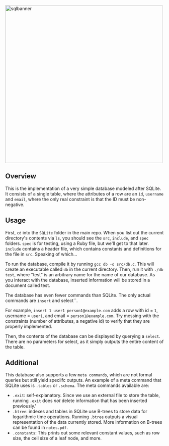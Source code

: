 <img src="https://github.com/user-attachments/assets/056e16ff-bcef-447a-b4de-223066c7a3d1" alt="sqlbanner" width="500"/>

## Overview
This is the implementation of a very simple database modeled after SQLite. 
It consists of a single table, where the attributes of a row are an `id`, `username` and `email`, where the only real constraint is that the ID must be non-negative.

## Usage
First, ``cd`` into the ``SQLite`` folder in the main repo.
When you list out the current directory's contents via `ls`, you should see the `src`, `include`, and `spec` folders. 
`spec` is for testing, using a Ruby file, but we'll get to that later.
`include` contains a header file, which contains constants and definitions for the file in `src`. Speaking of which...

To run the database, compile it by running ```gcc db -o src/db.c```. This will create an executable called `db` in the current directory. 
Then, run it with `./db test`, where "test" is an arbitrary name for the name of our database. As you interact with the database, inserted information will be stored in a document called test.

The database has even fewer commands than SQLite. The only actual commands are ``insert`` and select``. 

For example, ``insert 1 user1 person1@example.com`` adds a row with id = `1`, username = `user1`, and email = `person1@example.com`. Try messing with the constraints (number of attributes, a negative id) to verify that they are properly implemented.

Then, the contents of the database can be displayed by querying a `select`. There are no parameters for select, as it simply outputs the entire content of the table. 

## Additional
This database also supports a few ``meta commands``, which are not formal queries but still yield speciifc outputs. An example of a meta command that SQLite uses is ``.tables`` or ``.schema``. 
The meta commands available are:
  - `.exit`: self-explanatory. Since we use an external file to store the table, running `.exit` does _not_ delete information that has been inserted previously.'
  - `.btree`: indexes and tables in SQLite use B-trees to store data for logarithmic time operations. Running `.btree` outputs a visual representation of the data currently stored. More information on B-trees can be found in ``notes.pdf``.
  - `.constants`: This prints out some relevant constant values, such as row size, the cell size of a leaf node, and more.

